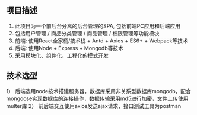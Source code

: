 ## 项目描述
1)	此项目为一个前后台分离的后台管理的SPA, 包括前端PC应用和后端应用
2)	包括用户管理 / 商品分类管理 / 商品管理 / 权限管理等功能模块
3)	前端: 使用React全家桶/技术栈 + Antd + Axios + ES6+ + Webpack等技术
4)	后端: 使用Node + Express + Mongodb等技术
5)	采用模块化、组件化、工程化的模式开发

## 技术选型
1） 后端选用node技术搭建服务器，数据库采用非关系型数据库mongodb，配合mongoose实现数据库的连接操作，数据传输采用md5进行加密，文件上传使用multer库
2） 前后端交互使用axios发送ajax请求，接口测试工具为postman